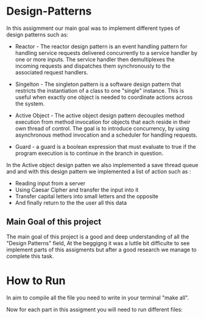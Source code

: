 # Design-Patterns
In this  assigmment our main goal was to implement different types of design patterns such as:
* Reactor - The reactor design pattern is an event handling pattern for handling service requests delivered concurrently to a service handler by one or more inputs.
  The service handler then demultiplexes the incoming requests and dispatches them synchronously to the associated request handlers.

* Singelton -  The singleton pattern is a software design pattern that restricts the instantiation of a class to one "single" instance. This is useful when exactly one object is needed to coordinate actions across the system.

* Active Object - The active object design pattern decouples method execution from method invocation for objects that each reside in their own thread of control. The goal is to introduce concurrency, by using asynchronous method invocation and a scheduler for handling requests.

* Guard -  a guard is a boolean expression that must evaluate to true if the program execution is to continue in the branch in question.


In the Active object design patten we also implemented a save thread queue and and with this design pattern
we implemented a list of action such as :  
* Reading input from a server
* Using Caesar Cipher and transfer the input into it
* Transfer capital letters into small letters and the opposite
* And finally return to the the user all this data

## Main Goal of this project

The main goal of this project is a good and deep understanding of all the "Design Patterns" field,
At the beggigng it was a luttle bit difficulte to see implement parts  of this assigments
but after a good research we manage to complete this task.

# How to Run

In aim to compile all the file you need to write in your terminal "make all".

Now for each part in this assigment you will need to run different files:

